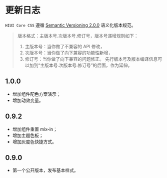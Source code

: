 # 更新日志

`HIUI Core CSS` 遵循 [Semantic Versioning 2.0.0](http://semver.org/lang/zh-CN/) 语义化版本规范。

> 版本格式：主版本号.次版本号.修订号，版本号递增规则如下：
> 1. 主版本号：当你做了不兼容的 API 修改，
> 1. 次版本号：当你做了向下兼容的功能性新增，
> 1. 修订号：当你做了向下兼容的问题修正。
> 先行版本号及版本编译信息可以加到“主版本号.次版本号.修订号”的后面，作为延伸。

## 1.0.0

- 增加组件配色方案演示；
- 增加动效变量。

## 0.9.2

- 增加组件重置 mix-in；
- 增加主题色板；
- 增加灰度色快捷方式。

## 0.9.0

- 第一个公开版本，发布基本样式。
